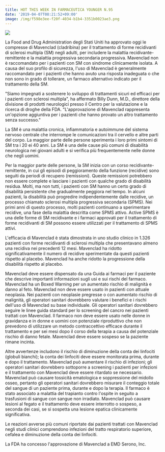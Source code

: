 ```yaml
---
title: HOT THIS WEEK IN FARMACEUTICA YOUNGER N.95
date: '2019-04-07T08:21:52+09:00'
image: /img/f598e3ee-f20f-4034-b1b4-3351b0023ae3.png
---
```

![](/img/f598e3ee-f20f-4034-b1b4-3351b0023ae3.png)

La Food and Drug Administration degli Stati Uniti ha approvato oggi le compresse di Mavenclad (cladribina) per il trattamento di forme recidivanti di sclerosi multipla (SM) negli adulti, per includere la malattia recidivante-remittente e la malattia progressiva secondaria progressiva. Mavenclad non è raccomandato per i pazienti con SM con sindrome clinicamente isolata. A causa del suo profilo di sicurezza, l'uso di Mavenclad è generalmente raccomandato per i pazienti che hanno avuto una risposta inadeguata o che non sono in grado di tollerare, un farmaco alternativo indicato per il trattamento della SM.

"Siamo impegnati a sostenere lo sviluppo di trattamenti sicuri ed efficaci per i pazienti con sclerosi multipla", ha affermato Billy Dunn, M.D., direttore della divisione di prodotti neurologici presso il Centro per la valutazione e la ricerca di droghe della FDA. "L'approvazione di Mavenclad rappresenta un'opzione aggiuntiva per i pazienti che hanno provato un altro trattamento senza successo."

La SM è una malattia cronica, infiammatoria e autoimmune del sistema nervoso centrale che interrompe le comunicazioni tra il cervello e altre parti del corpo. La maggior parte delle persone sperimenta i loro primi sintomi di SM tra i 20 ei 40 anni. La SM è una delle cause più comuni di disabilità neurologica nei giovani adulti e si verifica più frequentemente nelle donne che negli uomini.

Per la maggior parte delle persone, la SM inizia con un corso recidivante-remittente, in cui gli episodi di peggioramento della funzione (recidive) sono seguiti da periodi di recupero (remissioni). Queste remissioni potrebbero non essere complete e lasciare i pazienti con qualche grado di disabilità residua. Molti, ma non tutti, i pazienti con SM hanno un certo grado di disabilità persistente che gradualmente peggiora nel tempo. In alcuni pazienti, la disabilità può progredire indipendentemente dalle recidive, un processo chiamato sclerosi multipla progressiva secondaria (SPMS). Nei primi anni di questo processo, molti pazienti continuano a sperimentare recidive, una fase della malattia descritta come SPMS attivo. Active SPMS è una delle forme di SM recidivante e i farmaci approvati per il trattamento di forme recidivanti di SM possono essere utilizzati per il trattamento di SPMS attivi.

L'efficacia di Mavenclad è stata dimostrata in uno studio clinico in 1.326 pazienti con forme recidivanti di sclerosi multipla che presentavano almeno una recidiva nei precedenti 12 mesi. Mavenclad ha ridotto significativamente il numero di recidive sperimentate da questi pazienti rispetto al placebo. Mavenclad ha anche ridotto la progressione della disabilità rispetto al placebo.

Mavenclad deve essere dispensato da una Guida ai farmaci per il paziente che descrive importanti informazioni sugli usi e sui rischi del farmaco. Mavenclad ha un Boxed Warning per un aumentato rischio di malignità e danno al feto. Mavenclad non deve essere usato in pazienti con attuale neoplasia. Nei pazienti con neoplasie pregresse o con aumentato rischio di malignità, gli operatori sanitari dovrebbero valutare i benefici e i rischi dell'uso di Mavenclad su base individuale. Gli operatori sanitari dovrebbero seguire le linee guida standard per lo screening del cancro nei pazienti trattati con Mavenclad. Il farmaco non deve essere usato nelle donne in gravidanza e in donne e uomini con potenziale riproduttivo che non prevedono di utilizzare un metodo contraccettivo efficace durante il trattamento e per sei mesi dopo il corso della terapia a causa del potenziale rischio di danno fetale. Mavenclad deve essere sospeso se la paziente rimane incinta.

Altre avvertenze includono il rischio di diminuzione della conta dei linfociti (globuli bianchi); la conta dei linfociti deve essere monitorata prima, durante e dopo il trattamento. Mavenclad può aumentare il rischio di infezioni; gli operatori sanitari dovrebbero sottoporre a screening i pazienti per infezioni e il trattamento con Mavenclad deve essere ritardato se necessario. Mavenclad può causare tossicità ematologica e soppressione del midollo osseo, pertanto gli operatori sanitari dovrebbero misurare il conteggio totale del sangue di un paziente prima, durante e dopo la terapia. Il farmaco è stato associato a malattia del trapianto contro l'ospite in seguito a trasfusioni di sangue con sangue non irradiato. Mavenclad può causare lesioni al fegato e il trattamento deve essere interrotto o sospeso, a seconda dei casi, se si sospetta una lesione epatica clinicamente significativa.

Le reazioni avverse più comuni riportate dai pazienti trattati con Mavenclad negli studi clinici comprendono infezioni del tratto respiratorio superiore, cefalea e diminuzione della conta dei linfociti.

La FDA ha concesso l'approvazione di Mavenclad a EMD Serono, Inc.
